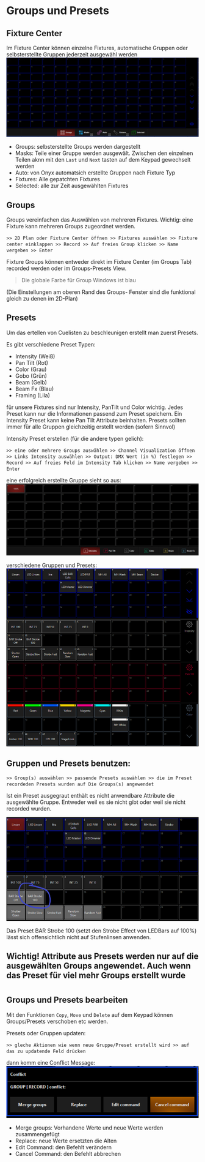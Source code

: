 # Groups und Presets
## Fixture Center
Im Fixture Center können einzelne Fixtures, automatische Gruppen oder selbsterstellte Gruppen jederzeit ausgewähl werden
![FC](Pics/FixtureCenter.PNG)

* Groups: selbsterstellte Groups werden dargestellt
* Masks: Teile einer Gruppe werden ausgewält. Zwischen den einzelnen Teilen aknn mit den `Last` und `Next` tasten auf dem Keypad gewechselt werden
* Auto: von Onyx automatsich erstellte Gruppen nach Fixture Typ
* Fixtures: Alle gepatchten Fixtures
* Selected: alle zur Zeit ausgewählten Fixtures

## Groups 
Groups vereinfachen das Auswählen von mehreren Fixtures. 
Wichtig: eine Fixture kann mehreren Groups zugeordnet werden.

    >> 2D Plan oder Fixture Center öffnen >> Fixtures auswählen >> Fixture center einklappen >> Record >> Auf freies Group klicken >> Name vergeben >> Enter

Fixture Groups können entweder direkt im Fixture Center (im Groups Tab) recorded werden oder im Groups-Presets View.
>Die globale Farbe für Group Windows ist blau

(Die Einstellungen am oberen Rand des Groups- Fenster sind die funktional gleich zu denen im 2D-Plan)

## Presets
Um das ertellen von Cuelisten zu beschleunigen erstellt man zuerst Presets. 

Es gibt verschiedene Preset Typen:
* Intensity (Weiß)
* Pan Tilt (Rot)
* Color (Grau)
* Gobo (Grün)
* Beam (Gelb)
* Beam Fx (Blau)
* Framing (Lila)

 für unsere Fixtures sind nur Intensity, PanTilt und Color wichtig. Jedes Preset kann nur die Informationen passend zum Preset speichern. Ein Intensity Preset kann keine Pan Tilt Attribute beinhalten. Presets sollten immer für alle Gruppen gleichzeitig erstellt werden (sofern Sinnvol)

Intensity Preset erstellen (für die andere typen gelich):

    >> eine oder mehrere Groups auswählen >> Channel Visualization öffnen >> Links Intensity auswählen >> Output: DMX Wert (in %) festlegen >> Record >> Auf freies Feld im Intensity Tab klicken >> Name vergeben >> Enter

eine erfolgreich erstellte Gruppe sieht so aus:
![1G](Pics/8_1Gruppe.PNG)

verschiedene Gruppen und Presets:
![RG](Pics/8_GroupsReady.PNG)

## Gruppen und Presets benutzen:

    >> Group(s) auswählen >> passende Presets auswählen >> die im Preset recordeden Presets wurden auf Die Groups(s) angewendet

Ist ein Preset ausgegraut enthält es nicht anwendbare Attribute die ausgewählte Gruppe. Entweder weil es sie nicht gibt oder weil sie nicht recorded wurden.

![ausgegraut](Pics/8_GroupsWrong.PNG)

Das Preset BAR Strobe 100 (setzt den Strobe Effect von LEDBars auf 100%) lässt sich offensichtlich nicht auf Stufenlinsen anwenden. 

## Wichtig! Attribute aus Presets werden nur auf die ausgewählten Groups angewendet. Auch wenn das Preset für viel mehr Groups erstellt wurde 
#
## Groups und Presets bearbeiten

Mit den Funktionen `Copy`, `Move` und `Delete` auf dem Keypad können Groups/Presets verschoben etc werden. 

Presets oder Gruppen updaten:
    
    >> gleche Aktionen wie wenn neue Gruppe/Preset erstellt wird >> auf das zu updatende Feld drücken

dann komm eine Conflict Message:
![Confilct](Pics/8_Conflict.PNG) 
  * Merge groups: Vorhandene Werte und neue Werte werden zusammengefügt
  * Replace: neue Werte ersetzten die Alten
  * Edit Command: den Befehlt verändern
  * Cancel Command: den Befehlt abbrechen

#